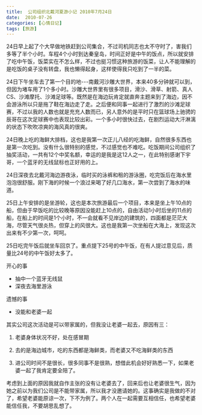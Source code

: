 ```yaml
---
title:  公司组织北戴河夏游小记 2010年7月24日
date:  2010-07-26
categories: [心情日记]
tags: [旅游]
---
```


24日早上起了个大早做地铁赶到公司集合，不过司机同志也太不守时了，害我们多等了半个小时。车程4个小时到达秦皇岛，时间正好是中午的饭点，所以就安排了吃中午饭，饭菜实在不怎么样，不过也挺习惯这种旅游的饭菜，让人不能理解的是吃饭的桌子没有转盘，我也懒得起身，这样使得我只吃到了一半的菜。

<!--more-->
24日下午坐车去了第一个目的地---南戴河沙雕大世界，本来40多分钟就可以到，但因为堵车用了1个多小时。沙雕大世界里有很多项目，滑沙、滑草、射箭、真人CS、沙滩摩托、沙滩足球等。既然是在海边玩肯定就直奔主题来到了海边，因不会游泳所以只是拖了鞋在海边走了走。之后便和同事一起进行了激烈的沙滩足球赛，不过以我的人数也就是充充人数而已，另人意外的是平时只在篮球场上驰骋的辰哥在这次足球赛中也表现比较出彩。一个多小时很快过去，在剧烈运动大汗淋漓的状态下吹吹凉爽的海风真的很爽。

24日晚上吃的海鲜大排档，这也是我第一次正儿八经的吃海鲜，自然很多东西也是第一次吃到。没有什么很特别的感觉，不过感觉也不难吃。吃饭期间公司组织了抽奖活动，一共有12个中奖名额，幸运的是我是这12人之一，在此特别感谢下宇哥，一个蓝牙的无线鼠标也正好用的上。

24日深夜去北戴河海边游夜泳，临时买的泳裤和租的游泳圈，吃完饭后在海水里泡泡很舒服。刚下海的时候一个浪过来喝了好几口海水，第一次尝到了海水的味道。

25日上午安排的是坐游轮，这也是本次旅游最后一个项目，本来是坐上午10点的船，但由于早饭吃的比较晚等原因没能赶上10点的，自由活动1小时后坐的11点的船，在船上的时间是1个小时，不一会就看不见岸边的建筑的，四面都是茫茫大海，尽管天气很炎热，但穿上的风很大。这也是我第一次坐船在大海上，发现这次出来有不少第一次，呵呵。

25日吃完午饭后就坐车回京了。重点提下25号的中午饭，在有人提过意见后，质量比24号的中午饭好太多了。

开心的事

* 抽中一个蓝牙无线鼠
* 深夜去海里游泳

遗憾的事

* 没能和老婆一起

其实公司这次活动是可以带家属的，但我没让老婆一起去，原因有三：

1. 老婆身体状况不好，处在感冒期

2. 去的是海边城市，吃的东西都是海鲜类，而老婆又不吃海鲜类的东西

3. 进公司时间不是很长，很多同事不是很熟，想借此机会好好熟悉一下，如果老婆一起了我肯定要全陪了。

考虑到上面的原因我就自作主张的没有让老婆去了，回来后也让老婆很生气，因为她之前以为我们公司是不能带家属，所以我才没邀请她的。这事确实是我做的不对了，希望老婆能原谅一次，下不为例了。两个人在一起需要互相信任，也希望老婆能信任我，不要胡思乱想了。


